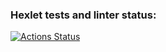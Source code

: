 ### Hexlet tests and linter status:
[![Actions Status](https://github.com/aleksabramov77/php-project-45/actions/workflows/hexlet-check.yml/badge.svg)](https://github.com/aleksabramov77/php-project-45/actions)